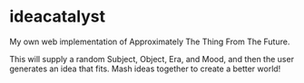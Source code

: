 # ideacatalyst
My own web implementation of Approximately The Thing From The Future.

This will supply a random Subject, Object, Era, and Mood, and then the user generates an idea that fits. Mash ideas together to create a better world!
